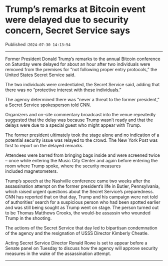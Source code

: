 # Trump’s remarks at Bitcoin event were delayed due to security concern, Secret Service says

Published :`2024-07-30 14:13:54`

---

Former President Donald Trump’s remarks to the annual Bitcoin conference on Saturday were delayed for about an hour after two individuals were removed from the premises for “not following proper entry protocols,” the United States Secret Service said.

The two individuals were credentialed, the Secret Service said, adding that there was no “protective interest with these individuals.”

The agency determined there was “never a threat to the former president,” a Secret Service spokesperson told CNN.

Organizers and on-site commentary broadcast into the venue repeatedly suggested that the delay was because Trump wasn’t ready and that the delays were due to a special guest who might appear with Trump.

The former president ultimately took the stage alone and no indication of a potential security issue was relayed to the crowd. The New York Post was first to report on the delayed remarks.

Attendees were barred from bringing bags inside and were screened twice – once while entering the Music City Center and again before entering the room where Trump spoke, where the security measures included magnetometers.

Trump’s speech at the Nashville conference came two weeks after the assassination attempt on the former president’s life in Butler, Pennsylvania, which raised urgent questions about the Secret Service’s preparedness. CNN has reported that on that day, Trump and his campaign were not told of authorities’ search for a suspicious person who had been spotted earlier and was still being sought as Trump went on stage. The person turned out to be Thomas Matthews Crooks, the would-be assassin who wounded Trump in the shooting.

The actions of the Secret Service that day led to bipartisan condemnation of the agency and the resignation of USSS Director Kimberly Cheatle.

Acting Secret Service Director Ronald Rowe is set to appear before a Senate panel on Tuesday to discuss how the agency will approve security measures in the wake of the assassination attempt.

---

